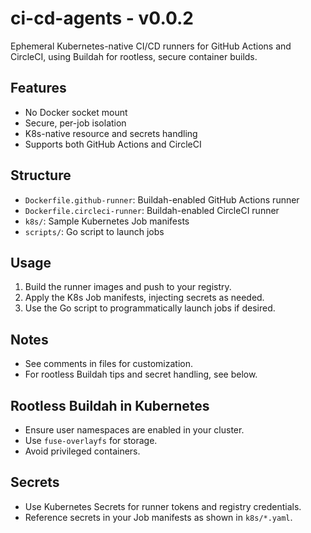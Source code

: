 # ci-cd-agents - v0.0.2

Ephemeral Kubernetes-native CI/CD runners for GitHub Actions and CircleCI, using Buildah for rootless, secure container builds.

## Features
- No Docker socket mount
- Secure, per-job isolation
- K8s-native resource and secrets handling
- Supports both GitHub Actions and CircleCI

## Structure
- `Dockerfile.github-runner`: Buildah-enabled GitHub Actions runner
- `Dockerfile.circleci-runner`: Buildah-enabled CircleCI runner
- `k8s/`: Sample Kubernetes Job manifests
- `scripts/`: Go script to launch jobs

## Usage
1. Build the runner images and push to your registry.
2. Apply the K8s Job manifests, injecting secrets as needed.
3. Use the Go script to programmatically launch jobs if desired.

## Notes
- See comments in files for customization.
- For rootless Buildah tips and secret handling, see below.

## Rootless Buildah in Kubernetes
- Ensure user namespaces are enabled in your cluster.
- Use `fuse-overlayfs` for storage.
- Avoid privileged containers.

## Secrets
- Use Kubernetes Secrets for runner tokens and registry credentials.
- Reference secrets in your Job manifests as shown in `k8s/*.yaml`. 
